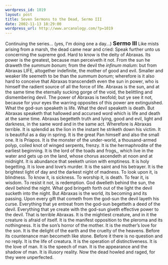 ```yaml
--- 
wordpress_id: 1019
layout: post
title: Seven Sermons to the Dead, Sermo III
date: 2002-11-13 18:29:00
wordpress_url: http://www.arcanology.com/?p=1019
---
```

Continuing the series... (yes, I'm doing one a day...) <font size="+1"><strong>Sermo III</strong></font> Like mists arising from a marsh, the dead came near and cried: Speak further unto us concerning the supreme god. Hard to know is the deity of Abraxas. Its power is the greatest, because man perceiveth it not. From the sun he draweth the <em>summum bonum</em>; from the devil the <em>infinum malum</em>: but from Abraxas LIFE, altogether indefinite, the mother of good and evil. Smaller and weaker life seemeth to be than the <em>summum bonum</em>; wherefore is it also hard to conceive that Abraxas transcendeth even the sun in power, who is himself the radient source of all the force of life. Abraxas is the sun, and at the same time the eternally sucking gorge of the void, the belittling and dismembering devil. The power of Abraxas is twofold; but ye see it not, because for your eyes the warring opposites of this power are extinguished. What the god-sun speaketh is life. What the devil speaketh is death. But Abraxas speaketh that hallowed and accursed word which is life and death at the same time. Abraxas begetteth truth and lying, good and evil, light and darkness, in the same word and in the same act. Wherefore is Abraxas terrible. It is splendid as the lion in the instant he striketh down his victim. It is beautiful as a day in spring. It is the great Pan himself and also the small one. It is Priapos. It is the monster of the under-world, a thousand-armed polyp, coiled knot of winged serpents, frenzy. It is the hermaphrodite of the earliest beginning. It is the lord of the toads and frogs,, which live in the water and gets up on the land, whose chorus ascendeth at noon and at midnight. It is abundance that seeketh union with emptiness. It is holy begetting. It is love and love’s murder. It is the saint and his betrayer. It is the brightest light of day and the darkest night of madness. To look upon it, is blindness. To know it, is sickness. To worship it, is death. To fear it, is wisdom. To resist it not, is redemption. God dwelleth behind the sun, the devil behind the night. What god bringeth forth out of the light the devil sucketh into the night. But Abraxas is the world, its becoming and its passing. Upon every gift that cometh from the god-sun the devil layeth his curse. Everything that ye entreat from the god-sun begetteth a deed of the devil. Everything that ye create with the god-sun giveth effective power to the devil. That is terrible Abraxas. It is the mightiest creature, and in it the creature is afraid of itself. It is the manifest opposition to the pleroma and its nothingness. It is the son’s horror of the mother. It is the mother’s love for the son. It is the delight of the earth and the cruelty of the heavens. Before its countenance man becometh like stone. Before it there is no question and no reply. It is the life of creatura. It is the operation of distinctiveness. It is the love of man. It is the speech of man. It is the appearance and the shadow of man. It is illusory reality. Now the dead howled and raged, for they were unperfected.